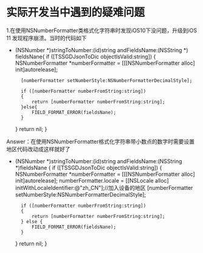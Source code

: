 # 实际开发当中遇到的疑难问题
1.在使用NSNumberFormatter类格式化字符串时发现iOS10下没问题，升级到iOS 11 发现程序崩溃。当时的代码如下

+ (NSNumber *)stringToNumber:(id)string andFieldsName:(NSString *) fieldsNane{
    if ([TSSGDJsonToDic objectIsValid:string]) {
        NSNumberFormatter *numberFormatter = [[[NSNumberFormatter alloc] init]autorelease];
        
        [numberFormatter setNumberStyle:NSNumberFormatterDecimalStyle];
        
        if ([numberFormatter numberFromString:string])
        {
            return [numberFormatter numberFromString:string];
        }else{
            FIELD_FORMAT_ERROR(fieldsNane);
        }
    }
    return nil;
}

Answer：在使用NSNumberFormatter格式化字符串带小数点的数字时需要设置地区代码改动成这样就好了

+ (NSNumber *)stringToNumber:(id)string andFieldsName:(NSString *)fieldsNane {
    if ([TSSGDJsonToDic objectIsValid:string]) {
        NSNumberFormatter *numberFormatter = [[[NSNumberFormatter alloc] init]autorelease];
        numberFormatter.locale = [[NSLocale alloc] initWithLocaleIdentifier:@"zh_CN"];//加入设备的地区
        [numberFormatter setNumberStyle:NSNumberFormatterDecimalStyle];
        
        if ([numberFormatter numberFromString:string])
        {
            return [numberFormatter numberFromString:string];
        } else {
            FIELD_FORMAT_ERROR(fieldsNane);
        }
    }
    return nil;
}